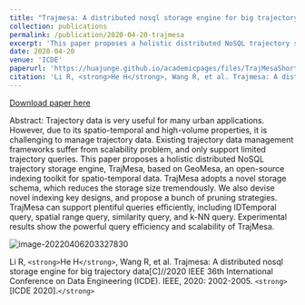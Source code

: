 ```yaml
---
title: "Trajmesa: A distributed nosql storage engine for big trajectory data"
collection: publications
permalink: /publication/2020-04-20-trajmesa
excerpt: 'This paper proposes a holistic distributed NoSQL trajectory storage engine, TrajMesa, based on GeoMesa, an open-source indexing toolkit for spatio-temporal data.'
date: 2020-04-20
venue: 'ICDE'
paperurl: 'https://huajunge.github.io/academicpages/files/TrajMesaShortICDE2020.pdf'
citation: 'Li R, <strong>He H</strong>, Wang R, et al. Trajmesa: A distributed nosql storage engine for big trajectory data[C]//2020 IEEE 36th International Conference on Data Engineering (ICDE). IEEE, 2020: 2002-2005.'
---
```

[Download paper here](https://huajunge.github.io/academicpages/files/TrajMesaShortICDE2020.pdf)

Abstract: Trajectory data is very useful for many urban applications. However, due to its spatio-temporal and high-volume properties, it is challenging to manage trajectory data. Existing trajectory data management frameworks suffer from scalability problem, and only support limited trajectory queries. This paper proposes a holistic distributed NoSQL trajectory storage engine, TrajMesa, based on GeoMesa, an open-source indexing toolkit for spatio-temporal data. TrajMesa adopts a novel storage schema, which reduces the storage size tremendously. We also devise novel indexing key designs, and propose a bunch of pruning strategies. TrajMesa can support plentiful queries efficiently, including IDTemporal query, spatial range query, similarity query, and k-NN query. Experimental results show the powerful query efficiency and scalability of TrajMesa.

![image-20220406203327830](https://huajunge.github.io/academicpages/images/trajmesa-icde.png)

Li R, `<strong>`He H`</strong>`, Wang R, et al. Trajmesa: A distributed nosql storage engine for big trajectory data[C]//2020 IEEE 36th International Conference on Data Engineering (ICDE). IEEE, 2020: 2002-2005. `<strong>`[ICDE 2020].`</strong>`

